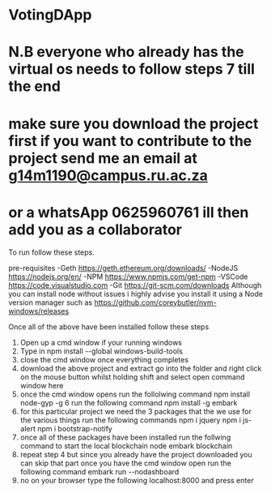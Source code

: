 # VotingDApp
# N.B everyone who already has the virtual os needs to follow steps 7 till the end
# make sure you download the project first if you want to contribute to the project send me an email at g14m1190@campus.ru.ac.za
# or a whatsApp 0625960761 ill then add you as a collaborator


To run follow these steps.

pre-requisites
-Geth https://geth.ethereum.org/downloads/
-NodeJS https://nodejs.org/en/
-NPM  https://www.npmjs.com/get-npm
-VSCode https://code.visualstudio.com
-Git https://git-scm.com/downloads 
Although you can install node without issues i highly advise you install it using a Node version manager such as https://github.com/coreybutler/nvm-windows/releases

Once all of the above have been installed follow these steps

1. Open up a cmd window if your running windows 
2. Type in npm install --global windows-build-tools
3. close the cmd window once everything completes
4. download the above project and extract go into the folder and right click on the mouse button whilst holding shift and select open command window here
5. once the cmd window opens run the follolwing command npm install node-gyp -g
6 run the following command  npm install -g embark
7. for this particular project we need the 3 packages that the we use for the various things 
 run the following commands
 npm i jquery
 npm i js-alert
 npm i bootstrap-notify
 8. once all of these packages have been installed run the follwing command to start the local blockchain node
  embark blockchain
 9. repeat step 4 but since you already have the project downloaded you can skip that part
 once you have the cmd window open run the following command
 embark run --nodashboard
 10. no on your browser type the following
 localhost:8000 
 and press enter 
 
 

